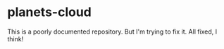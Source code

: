 # planets-cloud

This is a poorly documented repository.
But I'm trying to fix it.
All fixed, I think!
